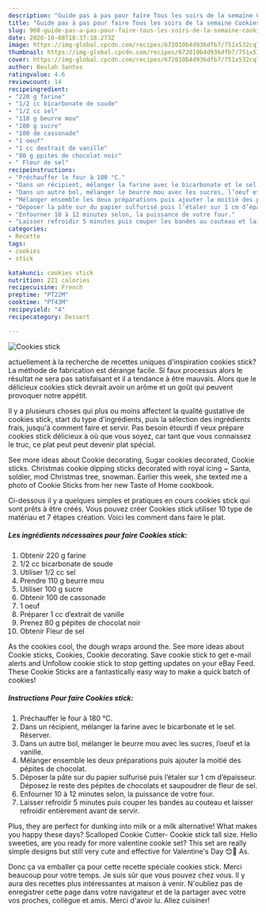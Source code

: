 ```yaml
---
description: "Guide pas à pas pour faire Tous les soirs de la semaine Cookies stick"
title: "Guide pas à pas pour faire Tous les soirs de la semaine Cookies stick"
slug: 960-guide-pas-a-pas-pour-faire-tous-les-soirs-de-la-semaine-cookies-stick
date: 2020-10-08T18:37:18.273Z
image: https://img-global.cpcdn.com/recipes/672010b4d936dfb7/751x532cq70/cookies-stick-photo-principale-de-la-recette.jpg
thumbnail: https://img-global.cpcdn.com/recipes/672010b4d936dfb7/751x532cq70/cookies-stick-photo-principale-de-la-recette.jpg
cover: https://img-global.cpcdn.com/recipes/672010b4d936dfb7/751x532cq70/cookies-stick-photo-principale-de-la-recette.jpg
author: Beulah Santos
ratingvalue: 4.6
reviewcount: 14
recipeingredient:
- "220 g farine"
- "1/2 cc bicarbonate de soude"
- "1/2 cc sel"
- "110 g beurre mou"
- "100 g sucre"
- "100 de cassonade"
- "1 oeuf"
- "1 cc dextrait de vanille"
- "80 g ppites de chocolat noir"
- " Fleur de sel"
recipeinstructions:
- "Préchauffer le four à 180 °C."
- "Dans un récipient, mélanger la farine avec le bicarbonate et le sel. Réserver."
- "Dans un autre bol, mélanger le beurre mou avec les sucres, l’oeuf et la vanille."
- "Mélanger ensemble les deux préparations puis ajouter la moitié des pépites de chocolat."
- "Déposer la pâte sur du papier sulfurisé puis l’étaler sur 1 cm d’épaisseur. Déposez le reste des pépites de chocolats et saupoudrer de fleur de sel."
- "Enfourner 10 à 12 minutes selon, la puissance de votre four."
- "Laisser refroidir 5 minutes puis couper les bandes au couteau et laisser refroidir entièrement avant de servir."
categories:
- Recette
tags:
- cookies
- stick

katakunci: cookies stick 
nutrition: 221 calories
recipecuisine: French
preptime: "PT22M"
cooktime: "PT43M"
recipeyield: "4"
recipecategory: Dessert

---
```



![Cookies stick](https://img-global.cpcdn.com/recipes/672010b4d936dfb7/751x532cq70/cookies-stick-photo-principale-de-la-recette.jpg)

actuellement à la recherche de recettes uniques d'inspiration cookies stick? La méthode de fabrication est dérange facile. Si faux processus alors le résultat ne sera pas satisfaisant et il a tendance à être mauvais. Alors que le délicieux cookies stick devrait avoir un arôme et un goût qui peuvent provoquer notre appétit.

Il y a plusieurs choses qui plus ou moins affectent la qualité gustative de cookies stick, start du type d'ingrédients, puis la sélection des ingrédients frais, jusqu'à comment faire et servir. Pas besoin étourdi if veux prépare cookies stick délicieux à où que vous soyez, car tant que vous connaissez le truc, ce plat peut peut devenir plat spécial.

See more ideas about Cookie decorating, Sugar cookies decorated, Cookie sticks. Christmas cookie dipping sticks decorated with royal icing ~ Santa, soldier, mod Christmas tree, snowman. Earlier this week, she texted me a photo of Cookie Sticks from her new Taste of Home cookbook.


Ci-dessous il y a quelques simples et pratiques en cours cookies stick qui sont prêts à être créés. Vous pouvez créer Cookies stick utiliser 10 type de matériau et 7 étapes création. Voici les comment dans faire le plat.

<!--inarticleads1-->

##### Les ingrédients nécessaires pour faire Cookies stick:

1. Obtenir 220 g farine
1.  1/2 cc bicarbonate de soude
1. Utiliser 1/2 cc sel
1. Prendre 110 g beurre mou
1. Utiliser 100 g sucre
1. Obtenir 100 de cassonade
1.  1 oeuf
1. Préparer 1 cc d’extrait de vanille
1. Prenez 80 g pépites de chocolat noir
1. Obtenir  Fleur de sel


As the cookies cool, the dough wraps around the. See more ideas about Cookie sticks, Cookies, Cookie decorating. Save cookie stick to get e-mail alerts and Unfollow cookie stick to stop getting updates on your eBay Feed. These Cookie Sticks are a fantastically easy way to make a quick batch of cookies! 

<!--inarticleads2-->

##### Instructions Pour faire Cookies stick:

1. Préchauffer le four à 180 °C.
1. Dans un récipient, mélanger la farine avec le bicarbonate et le sel. Réserver.
1. Dans un autre bol, mélanger le beurre mou avec les sucres, l’oeuf et la vanille.
1. Mélanger ensemble les deux préparations puis ajouter la moitié des pépites de chocolat.
1. Déposer la pâte sur du papier sulfurisé puis l’étaler sur 1 cm d’épaisseur. Déposez le reste des pépites de chocolats et saupoudrer de fleur de sel.
1. Enfourner 10 à 12 minutes selon, la puissance de votre four.
1. Laisser refroidir 5 minutes puis couper les bandes au couteau et laisser refroidir entièrement avant de servir.


Plus, they are perfect for dunking into milk or a milk alternative! What makes you happy these days? Scalloped Cookie Cutter- Cookie stick tall size. Hello sweeties, are you ready for more valentine cookie set? This set are really simple designs but still very cute and effective for Valentine&#39;s Day 😊💖 As. 


Donc ça va emballer ça pour cette recette spéciale cookies stick. Merci beaucoup pour votre temps. Je suis sûr que vous pouvez chez vous. Il y aura des recettes plus  intéressantes at maison à venir. N'oubliez pas de enregistrer cette page dans votre navigateur et de la partager avec votre vos proches, collègue et amis. Merci d'avoir lu. Allez cuisiner!
